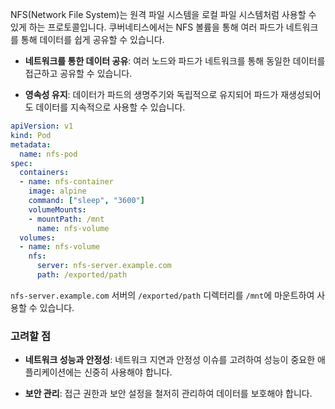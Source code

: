 NFS(Network File System)는 원격 파일 시스템을 로컬 파일 시스템처럼 사용할 수 있게 하는 프로토콜입니다. 쿠버네티스에서는 NFS 볼륨을 통해 여러 파드가 네트워크를 통해 데이터를 쉽게 공유할 수 있습니다.

- **네트워크를 통한 데이터 공유**: 여러 노드와 파드가 네트워크를 통해 동일한 데이터를 접근하고 공유할 수 있습니다.
    
- **영속성 유지**: 데이터가 파드의 생명주기와 독립적으로 유지되어 파드가 재생성되어도 데이터를 지속적으로 사용할 수 있습니다.
    


```yaml
apiVersion: v1
kind: Pod
metadata:
  name: nfs-pod
spec:
  containers:
  - name: nfs-container
    image: alpine
    command: ["sleep", "3600"]
    volumeMounts:
    - mountPath: /mnt
      name: nfs-volume
  volumes:
  - name: nfs-volume
    nfs:
      server: nfs-server.example.com
      path: /exported/path
```

 `nfs-server.example.com` 서버의 `/exported/path` 디렉터리를 `/mnt`에 마운트하여 사용할 수 있습니다.

### 고려할 점

- **네트워크 성능과 안정성**: 네트워크 지연과 안정성 이슈를 고려하여 성능이 중요한 애플리케이션에는 신중히 사용해야 합니다.
    
- **보안 관리**: 접근 권한과 보안 설정을 철저히 관리하여 데이터를 보호해야 합니다.
